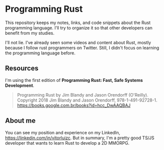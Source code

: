 # Programming Rust

This repository keeps my notes, links, and code snippets about the Rust programming language. I'll try to organize it so that other developers can benefit from my studies.

I'll not lie. I've already seen some videos and content about Rust, mostly because I follow rust programmers on Twitter. Still, I didn't focus on learning the programming language before.

## Resources

I'm using the first edition of **Programming Rust: Fast, Safe Systems Development**.

> Programming Rust by Jim Blandy and Jason Orendorff (O'Reilly). Copyright 2018 Jim Blandy and Jason Orendorff, 978-1-491-92728-1.
> <https://books.google.com.br/books?id=hcc_DwAAQBAJ>

## About me

You can see my position and experience on my LinkedIn, <https://linkedin.com/in/vitorluizc>. But in summary, I'm a pretty good TS/JS developer that wants to learn Rust to develop a 2D MMORPG.
